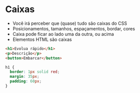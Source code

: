 # Caixas

* Você irá perceber que (quase) tudo são caixas do CSS
* Posicionamentos, tamanhos, espaçamentos, bordar, cores
* Caixa pode ficar ao lado uma da outra, ou acima
* Elementos HTML são caixas

```html
<h1>Evolua rápido</h1>
<p>Descrição</p>
<button>Embarcar</button>
```

```css
h1 {
  border: 1px solid red;
  margin: 35px;
  padding: 60px;
}
```
